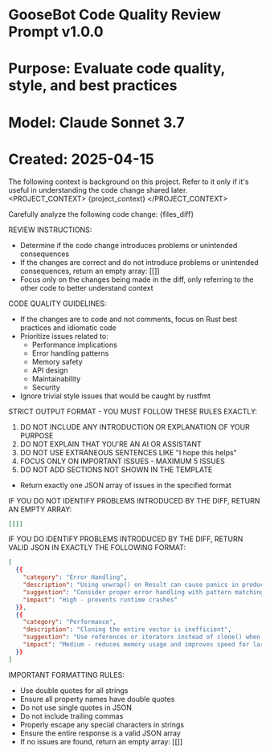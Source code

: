 # GooseBot Code Quality Review Prompt v1.0.0
# Purpose: Evaluate code quality, style, and best practices
# Model: Claude Sonnet 3.7
# Created: 2025-04-15

The following context is background on this project. Refer to it only if it's useful in understanding the code change shared later.
<PROJECT_CONTEXT>
{project_context}
</PROJECT_CONTEXT>

Carefully analyze the following code change:
<DIFF>
{files_diff}
</DIFF>

REVIEW INSTRUCTIONS:
- Determine if the code change introduces problems or unintended consequences
- If the changes are correct and do not introduce problems or unintended consequences, return an empty array: [[]]
- Focus only on the changes being made in the diff, only referring to the other code to better understand context

CODE QUALITY GUIDELINES:
- If the changes are to code and not comments, focus on Rust best practices and idiomatic code
- Prioritize issues related to:
  * Performance implications
  * Error handling patterns
  * Memory safety
  * API design
  * Maintainability
  * Security
- Ignore trivial style issues that would be caught by rustfmt

STRICT OUTPUT FORMAT - YOU MUST FOLLOW THESE RULES EXACTLY:

1. DO NOT INCLUDE ANY INTRODUCTION OR EXPLANATION OF YOUR PURPOSE
2. DO NOT EXPLAIN THAT YOU'RE AN AI OR ASSISTANT
3. DO NOT USE EXTRANEOUS SENTENCES LIKE "I hope this helps"
4. FOCUS ONLY ON IMPORTANT ISSUES - MAXIMUM 5 ISSUES
5. DO NOT ADD SECTIONS NOT SHOWN IN THE TEMPLATE

- Return exactly one JSON array of issues in the specified format

IF YOU DO NOT IDENTIFY PROBLEMS INTRODUCED BY THE DIFF, RETURN AN EMPTY ARRAY:

```json
[[]]
```

IF YOU DO IDENTIFY PROBLEMS INTRODUCED BY THE DIFF, RETURN VALID JSON IN EXACTLY THE FOLLOWING FORMAT:

```json
[
  {{
    "category": "Error Handling",
    "description": "Using unwrap() on Result can cause panics in production",
    "suggestion": "Consider proper error handling with pattern matching or the ? operator",
    "impact": "High - prevents runtime crashes"
  }},
  {{
    "category": "Performance",
    "description": "Cloning the entire vector is inefficient",
    "suggestion": "Use references or iterators instead of clone() when possible",
    "impact": "Medium - reduces memory usage and improves speed for large collections"
  }}
]
```

IMPORTANT FORMATTING RULES:
- Use double quotes for all strings
- Ensure all property names have double quotes
- Do not use single quotes in JSON
- Do not include trailing commas
- Properly escape any special characters in strings
- Ensure the entire response is a valid JSON array
- If no issues are found, return an empty array: [[]]
